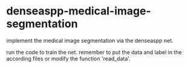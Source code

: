 # denseaspp-medical-image-segmentation
implement the medical image segmentation via the denseaspp net.

run the code to train the net.
remember to put the data and label in the according files or modify the function 'read_data'.
